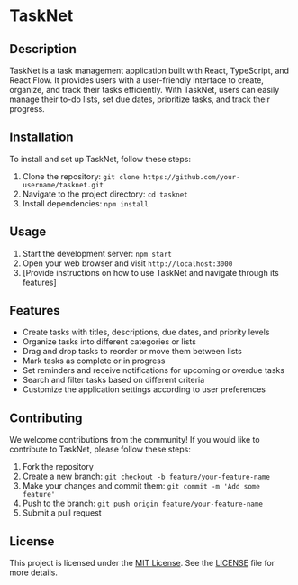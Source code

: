 # TaskNet

## Description

TaskNet is a task management application built with React, TypeScript, and React Flow. It provides users with a user-friendly interface to create, organize, and track their tasks efficiently. With TaskNet, users can easily manage their to-do lists, set due dates, prioritize tasks, and track their progress.

## Installation

To install and set up TaskNet, follow these steps:

1. Clone the repository: `git clone https://github.com/your-username/tasknet.git`
2. Navigate to the project directory: `cd tasknet`
3. Install dependencies: `npm install`

## Usage

1. Start the development server: `npm start`
2. Open your web browser and visit `http://localhost:3000`
3. [Provide instructions on how to use TaskNet and navigate through its features]

## Features

- Create tasks with titles, descriptions, due dates, and priority levels
- Organize tasks into different categories or lists
- Drag and drop tasks to reorder or move them between lists
- Mark tasks as complete or in progress
- Set reminders and receive notifications for upcoming or overdue tasks
- Search and filter tasks based on different criteria
- Customize the application settings according to user preferences

## Contributing

We welcome contributions from the community! If you would like to contribute to TaskNet, please follow these steps:

1. Fork the repository
2. Create a new branch: `git checkout -b feature/your-feature-name`
3. Make your changes and commit them: `git commit -m 'Add some feature'`
4. Push to the branch: `git push origin feature/your-feature-name`
5. Submit a pull request

## License

This project is licensed under the [MIT License](LICENSE). See the [LICENSE](LICENSE) file for more details.

